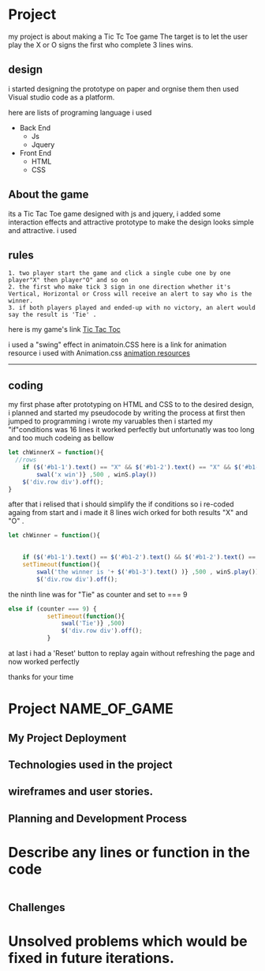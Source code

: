 

<!-- write about your project features -->
# Project <Tic Tac Toe >
my project is about making a Tic Tc Toe game
The target is to let the user play the X or O signs
the first who complete 3 lines wins.


## design
 i started designing the prototype on paper and orgnise them 
then used Visual studio code as a platform.

here are lists of programing language i used
- Back End
    * Js 
    * Jquery
- Front End
    * HTML
    * CSS
    
## About the game
its a Tic Tac Toe game designed with js and jquery, i added some interaction effects and attractive prototype to make the design looks simple and attractive.
i used

## rules
    1. two player start the game and click a single cube one by one player"X" then player"O" and so on 
    2. the first who make tick 3 sign in one direction whether it's Vertical, Horizontal or Cross will receive an alert to say who is the winner.
    3. if both players played and ended-up with no victory, an alert would say the result is 'Tie' .

<!-- links -->
here is my game's link
[Tic Tac Toc](https://alsubaie89.github.io/my-1st-Project/)

i used a "swing" effect in animatoin.CSS
here is a link for animation resource i used with Animation.css
[animation resources](https://daneden.github.io/animate.css/)


<!-- images
![wireframe]() -->

---
## coding
my first phase after prototyping on HTML and CSS to to the desired design, i planned and
started my pseudocode by writing the process
at first
then jumped to programming
 i wrote my varuables  then i started my "if"conditions was 16 lines 
it worked perfectly but unfortunatly was too long and too much codeing as bellow
``` js 
let chWinnerX = function(){
  //rows
    if ($('#b1-1').text() == "X" && $('#b1-2').text() == "X" && $('#b1-3').text() == "X"){setTimeout(function(){ 
        swal('x win')} ,500 , winS.play())
    $('div.row div').off();  
}
```

after that i relised that i should simplify the if conditions so i re-coded againg from start and i made it 8 lines wich orked for both results "X" and "O" .
``` js
let chWinner = function(){

  
    if ($('#b1-1').text() == $('#b1-2').text() && $('#b1-2').text() == $('#b1-3').text() && $('#b1-1').text() != '') {
    setTimeout(function(){
        swal('the winner is '+ $('#b1-3').text() )} ,500 , winS.play())
        $('div.row div').off();
```



 the ninth line was for "Tie" as counter and set to === 9
 ``` js
 else if (counter === 9) {
            setTimeout(function(){
                swal('Tie')} ,500)
                $('div.row div').off();
            }

 ```

at last i had a 'Reset' button to replay again without refreshing the page
and now worked perfectly 


thanks for your time





# Project NAME_OF_GAME
## My Project Deployment
## Technologies used in the project
## wireframes and user stories.
## Planning and Development Process
# Describe any lines or function in the code
```js
```
## Challenges
# Unsolved problems which would be fixed in future iterations.